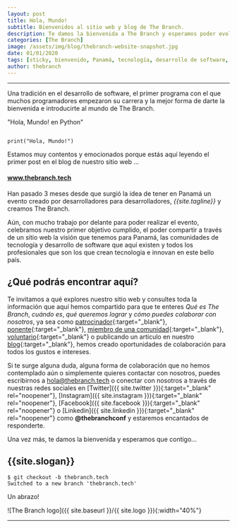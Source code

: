 ```yaml
---
layout: post
title: Hola, Mundo!
subtitle: Bienvenidos al sitio web y blog de The Branch.
description: Te damos la bienvenida a The Branch y esperamos poder evolucionar el ecosistema tecnológico de Panamá. Juntos!
categories: [The Branch]
image: /assets/img/blog/thebranch-website-snapshot.jpg
date: 01/01/2020
tags: [sticky, bienvenido, Panamá, tecnología, desarrollo de software, innovación]
author: thebranch
---
```


****

Una tradición en el desarrollo de software, el primer programa con el que muchos programadores empezaron su carrera y la mejor forma de darte la bienvenida e introducirte al mundo de The Branch.

<span>"Hola, Mundo! en Python"</span>
```

print("Hola, Mundo!")
```

Estamos muy contentos y emocionados porque estás aquí leyendo el primer post en el blog de nuestro sitio web ...  

#### www.thebranch.tech

<!--more-->

Han pasado 3 meses desde que surgió la idea de tener en Panamá un evento creado por desarrolladores para desarrolladores, *{{site.tagline}}* y creamos The Branch.

Aún, con mucho trabajo por delante para poder realizar el evento, celebramos nuestro primer objetivo cumplido, el poder compartir a través de un sitio web la visión que tenemos para Panamá, las comunidades de tecnología y desarrollo de software que aquí existen y todos los profesionales que son los que crean tecnología e innovan en este bello país.

## ¿Qué podrás encontrar aquí?

Te invitamos a qué explores nuestro sitio web y consultes toda la información que aquí hemos compartido para que te enteres *Qué es The Branch*, *cuándo es*, *qué queremos lograr* y *cómo puedes colaborar con nosotros*, ya sea como [patrocinador]({{site.baseurl}}/patrocinadores){:target="_blank"}, [ponente]({{site.baseurl}}/speakers){:target="_blank"}, [miembro de una comunidad]({{site.baseurl}}/communities){:target="_blank"}, [voluntario]({{site.baseurl}}/volunteers){:target="_blank"} o publicando un artículo en nuestro [blog]({{site.baseurl}}/blog#interesado){:target="_blank"}, hemos creado oportunidades de colaboración para todos los gustos e intereses.

Si te surge alguna duda, alguna forma de colaboración que no hemos contemplado aún o simplemente quieres contactar con nosotros, puedes escribirnos a [hola@thebranch.tech](mailto:hola@thebranch.tech) o conectar con nosotros a través de nuestras redes sociales en [Twitter]({{ site.twitter }}){:target="_blank" rel="noopener"}, [Instagram]({{ site.instagram }}){:target="_blank" rel="noopener"}, [Facebook]({{ site.facebook }}){:target="_blank" rel="noopener"} o [Linkedin]({{ site.linkedin }}){:target="_blank" rel="noopener"} como **@thebranchconf** y estaremos encantados de responderte.

Una vez más, te damos la bienvenida y esperamos que contigo...

## {{site.slogan}}

```
$ git checkout -b thebranch.tech
Switched to a new branch 'thebranch.tech'
```

Un abrazo!

![The Branch logo]({{ site.baseurl }}/{{ site.logo }}){:width="40%"}

***